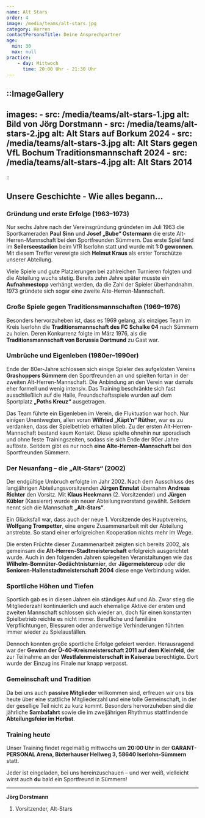 ```yaml
---
name: Alt Stars
order: 4
image: /media/teams/alt-stars.jpg
category: Herren
contactPersonsTitle: Deine Ansprechpartner
age:
  min: 30
  max: null
practice:
    - day: Mittwoch
      time: 20:00 Uhr - 21:30 Uhr
---
```


::ImageGallery
---
images:
    - src: /media/teams/alt-stars-1.jpg
      alt: Bild von Jörg Dorstmann
    - src: /media/teams/alt-stars-2.jpg
      alt: Alt Stars auf Borkum 2024
    - src: /media/teams/alt-stars-3.jpg
      alt: Alt Stars gegen VfL Bochum Traditionsmannschaft 2024
    - src: /media/teams/alt-stars-4.jpg
      alt: Alt Stars 2014
---
::

## Unsere Geschichte - Wie alles begann...

### Gründung und erste Erfolge (1963–1973)  
Nur sechs Jahre nach der Vereinsgründung gründeten im Juli 1963 die Sportkameraden **Paul Sinn** und **Josef „Bube“ Ostermann** die erste Alt-Herren-Mannschaft bei den Sportfreunden Sümmern. Das erste Spiel fand im **Seilerseestadion** beim VfR Iserlohn statt und wurde mit **1:0 gewonnen**. Mit diesem Treffer verewigte sich **Helmut Kraus** als erster Torschütze unserer Abteilung.  

Viele Spiele und gute Platzierungen bei zahlreichen Turnieren folgten und die Abteilung wuchs stetig. Bereits zehn Jahre später musste ein **Aufnahmestopp** verhängt werden, da die Zahl der Spieler überhandnahm. 1973 gründete sich sogar eine zweite Alte-Herren-Mannschaft.  

### Große Spiele gegen Traditionsmannschaften (1969–1976)  
Besonders hervorzuheben ist, dass es 1969 gelang, als einziges Team im Kreis Iserlohn die **Traditionsmannschaft des FC Schalke 04** nach Sümmern zu holen. Deren Konkurrenz folgte im März 1976, als die **Traditionsmannschaft von Borussia Dortmund** zu Gast war.  

### Umbrüche und Eigenleben (1980er–1990er)  
Ende der 80er-Jahre schlossen sich einige Spieler des aufgelösten Vereins **Grashoppers Sümmern** den Sportfreunden an und spielten fortan in der zweiten Alt-Herren-Mannschaft. Die Anbindung an den Verein war damals eher formell und wenig intensiv. Das Training beschränkte sich fast ausschließlich auf die Halle, Freundschaftsspiele wurden auf dem Sportplatz **„Poths Kreuz“** ausgetragen.  

Das Team führte ein Eigenleben im Verein, die Fluktuation war hoch. Nur einigen Unentwegten, allen voran **Wilfried „Käpt’n“ Rüther**, war es zu verdanken, dass der Spielbetrieb erhalten blieb. Zu der ersten Alt-Herren-Mannschaft bestand kaum Kontakt. Diese spielte ohnehin nur sporadisch und ohne feste Trainingszeiten, sodass sie sich Ende der 90er Jahre auflöste. Seitdem gibt es nur noch **eine Alte-Herren-Mannschaft** bei den Sportfreunden Sümmern.  

### Der Neuanfang – die „Alt-Stars“ (2002)  
Der endgültige Umbruch erfolgte im Jahr 2002. Nach dem Ausschluss des langjährigen Abteilungsvorsitzenden **Jürgen Ennulat** übernahm **Andreas Richter** den Vorsitz. Mit **Klaus Heekmann** (2. Vorsitzender) und **Jürgen Kübler** (Kassierer) wurde ein neuer Abteilungsvorstand gewählt. Seitdem nennt sich die Mannschaft **„Alt-Stars“**.  

Ein Glücksfall war, dass auch der neue 1. Vorsitzende des Hauptvereins, **Wolfgang Trompetter**, eine engere Zusammenarbeit mit der Abteilung anstrebte. So stand einer erfolgreichen Kooperation nichts mehr im Wege.  

Die ersten Früchte dieser Zusammenarbeit zeigten sich bereits 2002, als gemeinsam die **Alt-Herren-Stadtmeisterschaft** erfolgreich ausgerichtet wurde. Auch in den folgenden Jahren spiegelten Veranstaltungen wie das **Wilhelm-Bomnüter-Gedächtnisturnier**, der **Jägermeistercup** oder die **Senioren-Hallenstadtmeisterschaft 2004** diese enge Verbindung wider.  

### Sportliche Höhen und Tiefen  
Sportlich gab es in diesen Jahren ein ständiges Auf und Ab. Zwar stieg die Mitgliederzahl kontinuierlich und auch ehemalige Aktive der ersten und zweiten Mannschaft schlossen sich wieder an, doch für einen konstanten Spielbetrieb reichte es nicht immer. Berufliche und familiäre Verpflichtungen, Blessuren oder anderweitige Verhinderungen führten immer wieder zu Spielausfällen.  

Dennoch konnten große sportliche Erfolge gefeiert werden. Herausragend war der **Gewinn der Ü-40-Kreismeisterschaft 2011 auf dem Kleinfeld**, der zur Teilnahme an der **Westfalenmeisterschaft in Kaiserau** berechtigte. Dort wurde der Einzug ins Finale nur knapp verpasst.  

### Gemeinschaft und Tradition  
Da bei uns auch **passive Mitglieder** willkommen sind, erfreuen wir uns bis heute über eine stattliche Mitgliederzahl und eine tolle Gemeinschaft, in der der gesellige Teil nicht zu kurz kommt. Besonders hervorzuheben sind die jährliche **Sambafahrt** sowie die im zweijährigen Rhythmus stattfindende **Abteilungsfeier im Herbst**.  

### Training heute  
Unser Training findet regelmäßig mittwochs um **20:00 Uhr** in der **GARANT-PERSONAL Arena, Bixterhauser Hellweg 3, 58640 Iserlohn-Sümmern** statt.  

Jeder ist eingeladen, bei uns hereinzuschauen – und wer weiß, vielleicht wirst auch **du** bald ein Sportfreund in Sümmern!  

---

**Jörg Dorstmann**  
1. Vorsitzender, Alt-Stars
